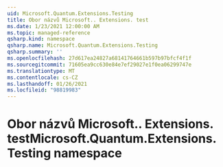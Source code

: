 ```yaml
---
uid: Microsoft.Quantum.Extensions.Testing
title: Obor názvů Microsoft.. Extensions. test
ms.date: 1/23/2021 12:00:00 AM
ms.topic: managed-reference
qsharp.kind: namespace
qsharp.name: Microsoft.Quantum.Extensions.Testing
qsharp.summary: ''
ms.openlocfilehash: 27d617ea24827a68141764661b597b97bfcf4f1f
ms.sourcegitcommit: 71605ea9cc630e84e7ef29027e1f0ea06299747e
ms.translationtype: MT
ms.contentlocale: cs-CZ
ms.lasthandoff: 01/26/2021
ms.locfileid: "98819983"
---
```

# <a name="microsoftquantumextensionstesting-namespace"></a><span data-ttu-id="1d105-102">Obor názvů Microsoft.. Extensions. test</span><span class="sxs-lookup"><span data-stu-id="1d105-102">Microsoft.Quantum.Extensions.Testing namespace</span></span>



